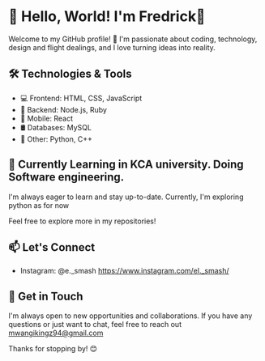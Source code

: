 # 👋 Hello, World! I'm Fredrick👋 

Welcome to my GitHub profile! 🚀 I'm passionate about coding, technology, design and flight dealings, and I love turning ideas into reality.

## 🛠️ Technologies & Tools

- 💻 Frontend: HTML, CSS, JavaScript
- 🚀 Backend: Node.js, Ruby
- 📱 Mobile: React 
- 🛢️ Databases: MySQL
- 🧰 Other: Python, C++

## 🌱 Currently Learning in KCA university. Doing Software engineering.

I'm always eager to learn and stay up-to-date. Currently, I'm exploring python as for now

Feel free to explore more in my repositories!

## 📫 Let's Connect


- Instagram: @e._smash https://www.instagram.com/el._smash/

## 💬 Get in Touch

I'm always open to new opportunities and collaborations. If you have any questions or just want to chat, feel free to reach out 
mwangikingz94@gmail.com 

Thanks for stopping by! 😊

